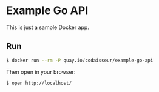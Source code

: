 # Example Go API

This is just a sample Docker app.

## Run

```bash
$ docker run --rm -P quay.io/codaisseur/example-go-api
```

Then open in your browser:

```
$ open http://localhost/
```
